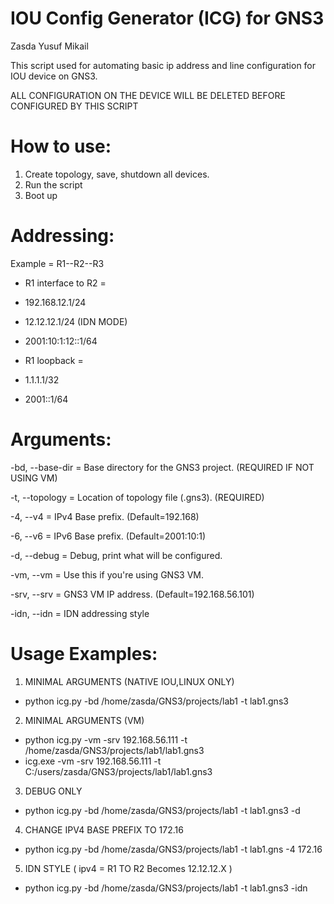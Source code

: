 # IOU Config Generator (ICG) for GNS3

Zasda Yusuf Mikail

This script used for automating basic ip address and line configuration for IOU device on GNS3.

ALL CONFIGURATION ON THE DEVICE WILL BE DELETED BEFORE CONFIGURED BY THIS SCRIPT

# How to use:

1. Create topology, save, shutdown all devices.
2. Run the script
3. Boot up

# Addressing:

Example = R1--R2--R3

- R1 interface to R2 =
 - 192.168.12.1/24
 - 12.12.12.1/24 (IDN MODE)
 - 2001:10:1:12::1/64
                     

- R1 loopback			=
 - 1.1.1.1/32
 - 2001::1/64

# Arguments:

-bd,	--base-dir	= Base directory for the GNS3 project.	(REQUIRED IF NOT USING VM)

-t,		--topology	= Location of topology file (.gns3).	(REQUIRED)

-4,		--v4 		= IPv4 Base prefix.						(Default=192.168)

-6,		--v6		= IPv6 Base prefix.						(Default=2001:10:1)

-d,		--debug		= Debug, print what will be configured.

-vm,	--vm		= Use this if you're using GNS3 VM.

-srv,	--srv		= GNS3 VM IP address.					(Default=192.168.56.101)

-idn,	--idn		= IDN addressing style

# Usage Examples:

1. MINIMAL ARGUMENTS (NATIVE IOU,LINUX ONLY) 
 - python icg.py -bd /home/zasda/GNS3/projects/lab1 -t lab1.gns3


2. MINIMAL ARGUMENTS (VM)
 - python icg.py -vm -srv 192.168.56.111 -t /home/zasda/GNS3/projects/lab1/lab1.gns3
 - icg.exe -vm -srv 192.168.56.111 -t C:/users/zasda/GNS3/projects/lab1/lab1.gns3


3. DEBUG ONLY
 - python icg.py -bd /home/zasda/GNS3/projects/lab1 -t lab1.gns3 -d


4. CHANGE IPV4 BASE PREFIX TO 172.16
 - python icg.py -bd /home/zasda/GNS3/projects/lab1 -t lab1.gns -4 172.16


5. IDN STYLE ( ipv4 = R1 TO R2 Becomes 12.12.12.X )
 - python icg.py -bd /home/zasda/GNS3/projects/lab1 -t lab1.gns3 -idn
